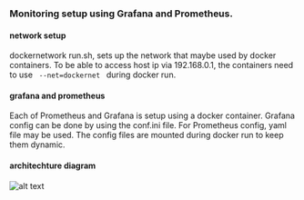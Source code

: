 ### Monitoring setup using Grafana and Prometheus.

#### network setup
<p>
dockernetwork run.sh, sets up the network that maybe used by docker containers. To be able to access host ip via 192.168.0.1, the containers need to use <code> --net=dockernet </code> during docker run.
</p>

#### grafana and prometheus
<p> Each of Prometheus and Grafana is setup using a docker container.  Grafana config can be done by using the conf.ini file. For Prometheus config, yaml file may be used. The config files are mounted during docker run to keep them dynamic. </p>

#### architechture diagram
![alt text](https://prometheus.io/assets/architecture.png)
